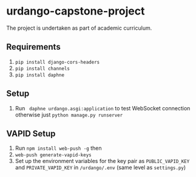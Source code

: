 # urdango-capstone-project
The project is undertaken as part of academic curriculum.

## Requirements

1. `pip install django-cors-headers`
2. `pip install channels`
3. `pip install daphne`

## Setup
1. Run ` daphne urdango.asgi:application` to test WebSocket connection otherwise just `python manage.py runserver`

## VAPID Setup
1. Run `npm install web-push -g` then
2. `web-push generate-vapid-keys`
3. Set up the environment variables for the key pair as
`PUBLIC_VAPID_KEY` and `PRIVATE_VAPID_KEY` in `/urdango/.env` (same level as `settings.py`)